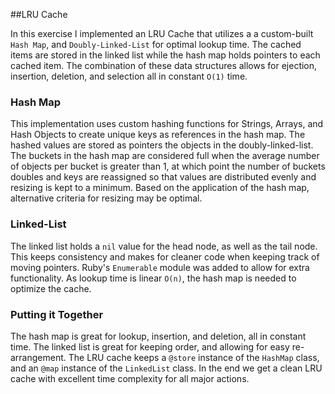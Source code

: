 ##LRU Cache

In this exercise I implemented an LRU Cache that utilizes a a custom-built `Hash Map`, and `Doubly-Linked-List` for optimal lookup time. The cached items are stored in the linked list while the hash map holds pointers to each cached item. The combination of these data structures allows for ejection, insertion, deletion, and selection all in constant `O(1)` time.  

### Hash Map

This implementation uses custom hashing functions for Strings, Arrays, and Hash Objects to create unique keys as references in the hash map. The hashed values are stored as pointers the objects in the doubly-linked-list. The buckets in the hash map are considered full when the average number of objects per bucket is greater than 1, at which point the number of buckets doubles and keys are reassigned so that values are distributed evenly and resizing is kept to a minimum. Based on the application of the hash map, alternative criteria for resizing may be optimal.

### Linked-List

The linked list holds a `nil` value for the head node, as well as the tail node. This keeps consistency and makes for cleaner code when keeping track of moving pointers. Ruby's `Enumerable` module was added to allow for extra functionality. As lookup time is linear `O(n)`, the hash map is needed to optimize the cache. 

### Putting it Together

The hash map is great for lookup, insertion, and deletion, all in constant time. The linked list is great for keeping order, and allowing for easy re-arrangement. The LRU cache keeps a `@store` instance of the `HashMap` class, and an `@map` instance of the `LinkedList` class. In the end we get a clean LRU cache with excellent time complexity for all major actions.
